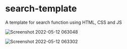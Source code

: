 # search-template
A template for search function using HTML, CSS and JS


![Screenshot 2022-05-12 063048](https://user-images.githubusercontent.com/103539335/167999310-fd271258-9049-498a-86ba-95f302781c7f.png)


![Screenshot 2022-05-12 063302](https://user-images.githubusercontent.com/103539335/167999374-f1fde63f-6c73-44af-8a52-4070b451d015.png)

